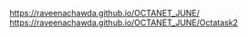  https://raveenachawda.github.io/OCTANET_JUNE/
 https://raveenachawda.github.io/OCTANET_JUNE/Octatask2


